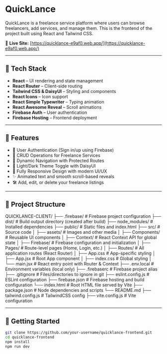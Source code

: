 # QuickLance

QuickLance is a freelance service platform where users can browse freelancers, add services, and manage them. This is the frontend of the project built using React and Tailwind CSS.

🔗 **Live Site:** [https://quicklance-e9af0.web.app/](https://quicklance-e9af0.web.app/)

---

## 🚀 Tech Stack

- **React** – UI rendering and state management
- **React Router** – Client-side routing
- **Tailwind CSS & DaisyUI** – Styling and components
- **React Icons** – Icon support
- **React Simple Typewriter** – Typing animation
- **React Awesome Reveal** – Scroll animations
- **Firebase Auth** – User authentication
- **Firebase Hosting** – Frontend deployment

---

## 🌟 Features

- 🔐 User Authentication (Sign in/up using Firebase)
- 📄 CRUD Operations for Freelance Services
- 🧭 Dynamic Navigation with Protected Routes
- 🌙 Light/Dark Theme Toggle with DaisyUI
- 📱 Fully Responsive Design with modern UI/UX
- ✨ Animated text and smooth scroll-based reveals
- 🛠️ Add, edit, or delete your freelance listings
---

## 📂 Project Structure
QUICKLANCE-CLIENT/
├── .firebase/ # Firebase project configuration
├── dist/ # Build output directory (created after build)
├── node_modules/ # Installed dependencies
├── public/ # Static files and index.html
├── src/ # Source code
│ ├── assets/ # Images and other media
│ ├── Components/ # Reusable UI components
│ ├── Context/ # React Context API for global state
│ ├── Firebase/ # Firebase configuration and initialization
│ ├── Pages/ # Route-level pages (Home, Login, etc.)
│ ├── Routes/ # All application routes (React Router)
│ ├── App.css # App-specific styling
│ ├── App.jsx # Root App component
│ ├── index.css # Global styling
│ └── main.jsx # React entry point with Router & Context
├── .env.local # Environment variables (local only)
├── .firebaserc # Firebase project alias
├── .gitignore # Files/directories to ignore in git
├── eslint.config.js # ESLint configuration
├── firebase.json # Firebase hosting and build configuration
└── index.html # Root HTML file served by Vite
├── package.json # Node dependencies and scripts
└── README.md
├── tailwind.config.js # TailwindCSS config
├── vite.config.js # Vite configuration


----
## 🔧 Getting Started

```bash
git clone https://github.com/your-username/quicklance-frontend.git
cd quicklance-frontend
npm install
npm run dev
